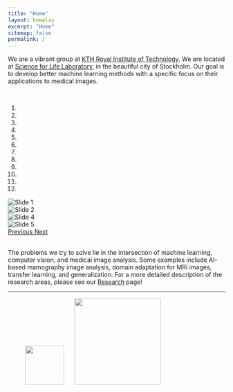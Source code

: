 ```yaml
---
title: "Home"
layout: homelay
excerpt: "Home"
sitemap: false
permalink: /
---
```


We are a vibrant group at [KTH Royal Institute of Technology](https://www.kth.se/en). We are located at [Science for Life Laboratory](https://www.scilifelab.se/), in the beautiful city of Stockholm. Our goal is to develop better machine learning methods with a specific focus on their applications to medical images.

<!-- <br>
<div class="container-fluid text-center">
<img src="images/homepic/slider/Moein_SciLifeLab.jpg" alt="SciLifeLab" width="450"/>
<div class="row">
</div>
</div>
<br> -->

<br>

<div markdown="0" id="carousel" class="carousel slide carousel-center" data-ride="carousel" data-interval="4000" data-pause="hover" >
	<!-- Menu -->
	<ol class="carousel-indicators">
		<li data-target="#carousel" data-slide-to="0" class="active"></li>
		<li data-target="#carousel" data-slide-to="1"></li>
		<li data-target="#carousel" data-slide-to="2"></li>
		<li data-target="#carousel" data-slide-to="3"></li>
		<li data-target="#carousel" data-slide-to="4"></li>
		<li data-target="#carousel" data-slide-to="5"></li>
		<li data-target="#carousel" data-slide-to="6"></li>
		<li data-target="#carousel" data-slide-to="7"></li>
		<li data-target="#carousel" data-slide-to="8"></li>
		<li data-target="#carousel" data-slide-to="9"></li>
		<li data-target="#carousel" data-slide-to="10"></li>
		<li data-target="#carousel" data-slide-to="11"></li>
	</ol>

<!-- Items -->
<div class="carousel-inner" markdown="0">
		<div class="item active">
				<img src="{{ site.url }}{{ site.baseurl }}/images/homepic/slider_2/Moein_SciLifeLab.png" alt="Slide 1"/>
		</div>
		<div class="item">
				<img src="{{ site.url }}{{ site.baseurl }}/images/homepic/slider_2/csaw_s.png" alt="Slide 2" />
		</div>
		<div class="item">
				<img src="{{ site.url }}{{ site.baseurl }}/images/homepic/slider_2/deidentified.png" alt="Slide 4" />
		</div>
		<div class="item">
				<img src="{{ site.url }}{{ site.baseurl }}/images/homepic/slider_2/trans_vs_cnn_saliency.png" alt="Slide 5" />
		</div>
		<div class="item">
				<img src="{{ site.url }}{{ site.baseurl }}/images/homepic/slider_2/Patch_1.png" alt="" />
		</div>       
		<div class="item">
				<img src="{{ site.url }}{{ site.baseurl }}/images/homepic/slider_2/Patch_4.png" alt="" />
		</div>
		<div class="item">
				<img src="{{ site.url }}{{ site.baseurl }}/images/homepic/slider_2/artefact_1.png" alt="" />
		</div> 
		<div class="item">
				<img src="{{ site.url }}{{ site.baseurl }}/images/homepic/slider_2/csaw_m_1.png" alt="" />
		</div> 
		<div class="item">
				<img src="{{ site.url }}{{ site.baseurl }}/images/homepic/slider_2/feature_reuse_1.png" alt="" />
		</div> 
		<div class="item">
				<img src="{{ site.url }}{{ site.baseurl }}/images/homepic/slider_2/meta_guided_1.png" alt="" />
		</div> 
		<div class="item">
				<img src="{{ site.url }}{{ site.baseurl }}/images/homepic/slider_2/meta_guided_2.png" alt="" />
		</div> 
		<div class="item">
				<img src="{{ site.url }}{{ site.baseurl }}/images/homepic/slider_2/ovarian_1.png" alt="" />
		</div>    
</div>
	<a class="left carousel-control" href="#carousel" role="button" data-slide="prev">
		<span class="glyphicon glyphicon-chevron-left" aria-hidden="true"></span>
		<span class="sr-only">Previous</span>
	</a>
	<a class="right carousel-control" href="#carousel" role="button" data-slide="next">
		<span class="glyphicon glyphicon-chevron-right" aria-hidden="true"></span>
		<span class="sr-only">Next</span>
	</a>
</div>
<br>

The problems we try to solve lie in the intersection of machine learning, computer vision, and medical image analysis. Some examples include AI-based mamography image analysis, domain adaptation for MRI images, transfer learning, and generalization. For a more detailed description of the research areas, please see our [Research](research) page!

---
<figure>
  <img src="{{ site.url }}{{ site.baseurl }}/images/logopic/KTH_Logotyp_RGB_2013.png" style="width: 90px; margin: 0px 20px 0px 0px">
  <img src="{{ site.url }}{{ site.baseurl }}/images/logopic/SciLifeLab_Logotype_Green_POS.jpg" style="width: 200px">
</figure>
<br>
